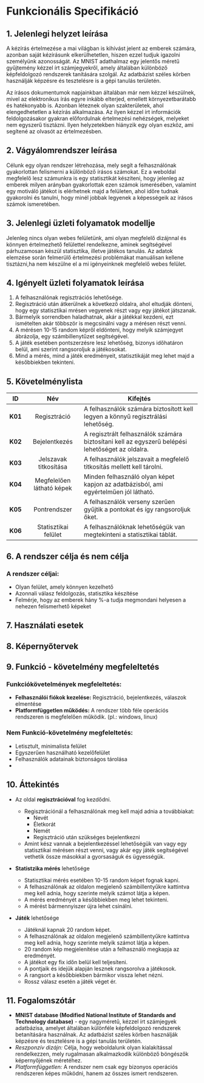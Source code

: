 # Funkcionális Specifikáció 
## 1. Jelenlegi helyzet leírása
A kézírás értelmezése a mai világban is kihívást jelent az emberek számára, azonban saját kézírásunk elkerülhetetlen, hiszen ezzel tudjuk igazolni személyünk azonosságát. 
Az MNIST adathalmaz egy jelentős méretű gyűjtemény kézzel írt számjegyekről, amely általában különböző képfeldolgozó rendszerek tanítására szolgál. Az adatbázist széles körben használják képzésre és tesztelésre is a gépi tanulás területén.

Az írásos dokumentumok napjainkban általában már nem kézzel készülnek, mivel az elektronikus írás egyre inkább elterjed, emellett környezetbarátabb és hatékonyabb is. Azonban léteznek olyan szakterületek, ahol elengedhetetlen a kézírás alkalmazása. 
Az ilyen kézzel írt információk feldolgozásakor gyakran előfordulnak értelmezési nehézségek, melyeket nem egyszerű tisztázni. Ilyen helyzetekben hiányzik egy olyan eszköz, ami segítené az olvasót az értelmezésben. 

## 2. Vágyálomrendszer leírása
Célunk egy olyan rendszer létrehozása, mely segít a felhasználónak gyakorlottan felismerni a különböző írásos számokat. 
Ez a weboldal megfelelő lesz számunkra is egy statisztikát készíteni, hogy jelenleg az emberek milyen arányban gyakorlottak ezen számok ismerésében, valamint egy motiváló játékot is elérhetnek majd a felületen, ahol időre tudnak gyakorolni és tanulni, hogy minél jobbak legyenek a képességeik az írásos számok ismeretében.

## 3. Jelenlegi üzleti folyamatok modellje
Jelenleg nincs olyan webes felületünk, ami olyan megfelelő dizájnnal és könnyen értelmezhető felülettel rendelkezne, aminek segítségével párhuzamosan készül statisztika, illetve játékos tanulás.
Az adatok elemzése során felmerülő értelmezési problémákat manuálisan kellene tisztázni,ha nem készülne el a mi igényeinknek megfelelő webes felület.

## 4. Igényelt üzleti folyamatok leírása
1. A felhasználónak regisztrációs lehetősége.
2. Regisztráció után átkerülnek a következő oldalra, ahol eltudják dönteni, hogy egy statisztikai mrésen vegyenek részt vagy egy játékot játszanak.
3. Bármelyik sorrendben haladhatnak, akár a játékkal kezdeni, ezt ismételten akár többször is megcsinálni vagy a mérésen részt venni.
4. A mérésen 10-15 random képről eldönteni, hogy melyik számjegyet ábrázolja, egy számbillenytűzet segítségével.
5. A játék esetében pontszerzésre lesz lehetőség, bizonys időhatáron belül, ami szerint rangsoroljuk a játékosokat.
6. Mind a mérés, mind a játék eredményeit, statisztikáját meg lehet majd a későbbiekben tekinteni.


## 5. Követelménylista
|    ID   |            Név             |    Kifejtés    |
|---------|:----------------------------------:|--------|
| **K01** |   Regisztráció   |A felhasználók számára biztosított kell legyen a könnyű regisztrálási lehetőség. |
| **K02** |    Bejelentkezés   |A regisztrált felhasználók számára biztosítani kell az egyszerű belépési lehetőséget az oldalra. |
| **K03** |          Jelszavak titkosítása         |A felhasználók jelszavait a megfelelő titkosítás mellett kell tárolni.  |
| **K04** |          Megfelelően látható képek          |Minden felhasználó olyan képet kapjon az adatbázisból, ami egyértelműen jól látható.  |
| **K05** |          Pontrendszer          |A felhasználók verseny szerűen gyűjtik a pontokat és így rangsoroljuk őket.  |
| **K06** |          Statisztikai felület          |A felhasználóknak lehetőségük van megtekinteni a statisztikai táblát.  |

## 6. A rendszer célja és nem célja

### A rendszer céljai:
- Olyan felület, amely könnyen kezelhető
- Azonnali válasz feldolgozás, statisztika készítése
- Felmérje, hogy az emberek hány %-a tudja megmondani helyesen a nehezen felismerhető képeket

## 7. Használati esetek

## 8. Képernyőtervek

## 9. Funkció - követelmény megfeleltetés
### Funkciókövetelmények megfeleltetés:
- **Felhasználói fiókok kezelése:** Regisztráció, bejelentkezés, válaszok elmentése
- **Platformfüggetlen működés:** A rendszer több féle operációs rendszeren is megfelelően működik. (pl.: windows, linux)

### Nem Funkció-követelmény megfeleltetés:
- Letisztult, minimalista felület
- Egyszerűen használható kezelőfelület
- Felhasználók adatainak biztonságos tárolása
- 
## 10. Áttekintés

- Az oldal **regisztrációval** fog kezdődni.
	 - Regisztrációnál a felhasználónak meg kell majd adnia a továbbiakat:
        - Nevét
        - Életkorát
        - Nemét
        - Regisztráció után szükséges bejelentkezni
	- Amint kész vannak a bejelentkezéssel lehetőségük van vagy egy statisztikai mérésen részt venni, vagy akár egy játék segítségével vethetik össze másokkal a gyorsaságuk és ügyességük.

- **Statistzika mérés** lehetősége
	 - Statisztikai mérés esetében 10-15 random képet fognak kapni.
   - A felhasználónak az oldalon megjelenő számbillentyűkre kattintva meg kell adnia, hogy szerinte melyik számot látja a képen.
   - A mérés eredményét a későbbiekben meg lehet tekinteni.
   - A mérést bármennyiszer újra lehet csinálni.
 

- **Játék** lehetősége
	 - Játéknál kapnak 20 random képet.
   - A felhasználónak az oldalon megjelenő számbillentyűkre kattintva meg kell adnia, hogy szerinte melyik számot látja a képen.
   - 20 random kép megjelenítése után a felhasználó megkapja az eredményét.
   - A játékot egy fix időn belül kell teljesíteni.
   - A pontjaik és idejük alapján lesznek rangsorolva a játékosok.
   - A rangsort a későbbiekben bármikor vissza lehet nézni.
   - Rossz válasz esetén a játék véget ér.

## 11. Fogalomszótár
- **MNIST database (Modified National Institute of Standards and Technology database)** - egy nagyméretű, kézzel írt számjegyek adatbázisa, amelyet általában különféle képfeldolgozó rendszerek betanítására használnak. Az adatbázist széles körben használják képzésre és tesztelésre is a gépi tanulás területén.
- *Reszponzív dizájn:* Célja, hogy weboldalunk olyan kialakítással rendelkezzen, mely rugalmasan alkalmazkodik különböző böngészők képernyőjének méretéhez.
- *Platformfüggetlen:* A rendszer nem csak egy bizonyos operációs rendszeren képes működni, hanem az összes ismert rendszeren.
  
